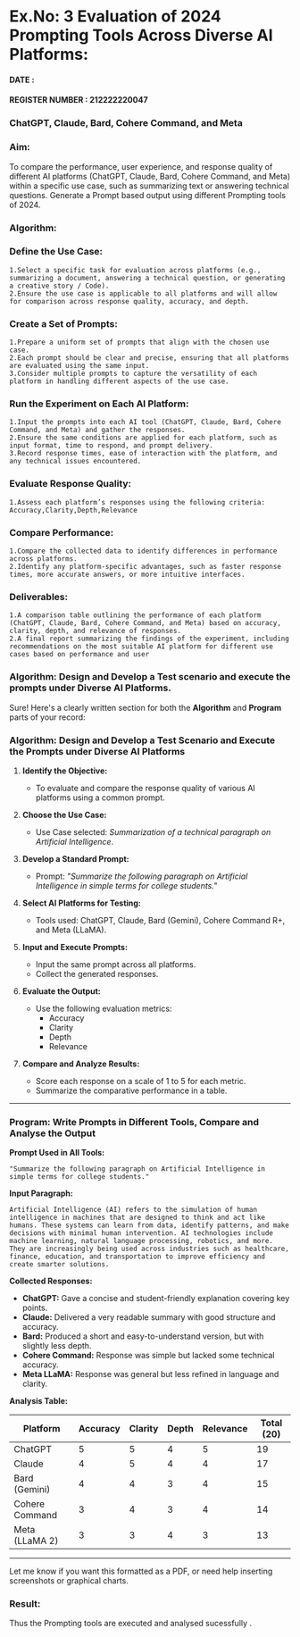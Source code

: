 
# Ex.No: 3 	Evaluation of 2024 Prompting Tools Across Diverse AI Platforms: 
#### DATE :                                                                            
#### REGISTER NUMBER : 212222220047
### ChatGPT, Claude, Bard, Cohere Command, and Meta 
### Aim:
To compare the performance, user experience, and response quality of different AI platforms (ChatGPT, Claude, Bard, Cohere Command, and Meta) within a specific use case, such as summarizing text or answering technical questions. Generate a Prompt based output using different Prompting tools of 2024.

### Algorithm:

### Define the Use Case:
```
1.Select a specific task for evaluation across platforms (e.g., summarizing a document, answering a technical question, or generating a creative story / Code).
2.Ensure the use case is applicable to all platforms and will allow for comparison across response quality, accuracy, and depth.
```
### Create a Set of Prompts:
```
1.Prepare a uniform set of prompts that align with the chosen use case.
2.Each prompt should be clear and precise, ensuring that all platforms are evaluated using the same input.
3.Consider multiple prompts to capture the versatility of each platform in handling different aspects of the use case.
```
### Run the Experiment on Each AI Platform:
```
1.Input the prompts into each AI tool (ChatGPT, Claude, Bard, Cohere Command, and Meta) and gather the responses.
2.Ensure the same conditions are applied for each platform, such as input format, time to respond, and prompt delivery.
3.Record response times, ease of interaction with the platform, and any technical issues encountered.
```
### Evaluate Response Quality:
```
1.Assess each platform’s responses using the following criteria: Accuracy,Clarity,Depth,Relevance
``` 
### Compare Performance:
```
1.Compare the collected data to identify differences in performance across platforms.
2.Identify any platform-specific advantages, such as faster response times, more accurate answers, or more intuitive interfaces.
```
### Deliverables:
```
1.A comparison table outlining the performance of each platform (ChatGPT, Claude, Bard, Cohere Command, and Meta) based on accuracy, clarity, depth, and relevance of responses.
2.A final report summarizing the findings of the experiment, including recommendations on the most suitable AI platform for different use cases based on performance and user 

```
### Algorithm: Design and Develop a Test scenario and execute the prompts under Diverse AI Platforms.

Sure! Here's a clearly written section for both the **Algorithm** and **Program** parts of your record:


### **Algorithm: Design and Develop a Test Scenario and Execute the Prompts under Diverse AI Platforms**

1. **Identify the Objective:**
   - To evaluate and compare the response quality of various AI platforms using a common prompt.
   
2. **Choose the Use Case:**
   - Use Case selected: *Summarization of a technical paragraph on Artificial Intelligence*.

3. **Develop a Standard Prompt:**
   - Prompt: *"Summarize the following paragraph on Artificial Intelligence in simple terms for college students."*

4. **Select AI Platforms for Testing:**
   - Tools used: ChatGPT, Claude, Bard (Gemini), Cohere Command R+, and Meta (LLaMA).

5. **Input and Execute Prompts:**
   - Input the same prompt across all platforms.
   - Collect the generated responses.

6. **Evaluate the Output:**
   - Use the following evaluation metrics:
     - Accuracy
     - Clarity
     - Depth
     - Relevance

7. **Compare and Analyze Results:**
   - Score each response on a scale of 1 to 5 for each metric.
   - Summarize the comparative performance in a table.

---

### **Program: Write Prompts in Different Tools, Compare and Analyse the Output**

**Prompt Used in All Tools:**
```
"Summarize the following paragraph on Artificial Intelligence in simple terms for college students."
```

**Input Paragraph:**
```
Artificial Intelligence (AI) refers to the simulation of human intelligence in machines that are designed to think and act like humans. These systems can learn from data, identify patterns, and make decisions with minimal human intervention. AI technologies include machine learning, natural language processing, robotics, and more. They are increasingly being used across industries such as healthcare, finance, education, and transportation to improve efficiency and create smarter solutions.
```

**Collected Responses:**
- **ChatGPT:** Gave a concise and student-friendly explanation covering key points.
- **Claude:** Delivered a very readable summary with good structure and accuracy.
- **Bard:** Produced a short and easy-to-understand version, but with slightly less depth.
- **Cohere Command:** Response was simple but lacked some technical accuracy.
- **Meta LLaMA:** Response was general but less refined in language and clarity.

**Analysis Table:**

| Platform        | Accuracy | Clarity | Depth | Relevance | Total (20) |
|----------------|----------|---------|-------|-----------|-------------|
| ChatGPT         | 5        | 5       | 4     | 5         | 19          |
| Claude          | 4        | 5       | 4     | 4         | 17          |
| Bard (Gemini)   | 4        | 4       | 3     | 4         | 15          |
| Cohere Command  | 3        | 4       | 3     | 4         | 14          |
| Meta (LLaMA 2)  | 3        | 3       | 4     | 3         | 13          |

---

Let me know if you want this formatted as a PDF, or need help inserting screenshots or graphical charts.











### Result:
Thus the Prompting tools are executed and analysed sucessfully .
